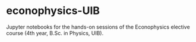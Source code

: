 # econophysics-UIB
Jupyter notebooks for the hands-on sessions of the Econophysics elective course (4th year, B.Sc. in Physics, UIB).
